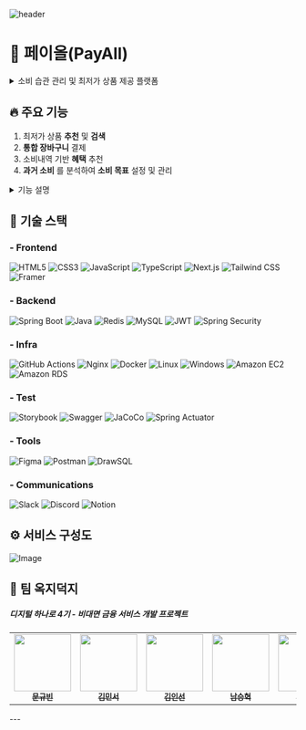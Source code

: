 ![header](https://capsule-render.vercel.app/api?type=waving&height=200&color=0:333333,100:8a8a8a&text=PayAll&fontSize=70&textBg=false&descAlignY=60&descAlign=50&animation=fadeIn&fontAlignY=40)

# 💸 페이올(PayAll)
<details>
<summary>소비 습관 관리 및 최저가 상품 제공 플랫폼</summary>
     
![Image](https://github.com/user-attachments/assets/b3b7da3e-f451-4135-ac76-995abb5f5d2b)
</details>




## 🔥 주요 기능

1. 최저가 상품 __추천__ 및 __검색__
2. __통합 장바구니__ 결제
3. 소비내역 기반 __혜택__ 추천
4. __과거 소비__ 를 분석하여 __소비 목표__ 설정 및 관리

<details>
<summary>기능 설명</summary>

![Image](https://github.com/user-attachments/assets/4bde038f-d5e8-409a-a86d-7af0632a70c8)

![Image](https://github.com/user-attachments/assets/eb4c94d0-8878-49ef-801e-9108e5f250d1)

![Image](https://github.com/user-attachments/assets/01d044f4-6746-4fa3-ac69-264b1000582b)

![Image](https://github.com/user-attachments/assets/f138535f-0615-4b34-87e1-7c31ad60a608)

![Image](https://github.com/user-attachments/assets/cc32d322-4543-432f-adc3-a9e49999b358)

![Image](https://github.com/user-attachments/assets/202b6d44-44d3-485b-8361-02bb36f79c0d)

![Image](https://github.com/user-attachments/assets/9f4c88c7-3ffc-484d-a0ac-decde2e611f0)

![Image](https://github.com/user-attachments/assets/e70f140f-7beb-40a7-8d12-1f9dc953e433)

![Image](https://github.com/user-attachments/assets/78d14cc7-5330-40f0-b20a-6b1b4e0d4959)

![Image](https://github.com/user-attachments/assets/76828927-62b5-49ac-b194-87dc3747a0b1)

![Image](https://github.com/user-attachments/assets/1db6e8a5-665e-454f-8a57-d3d518bf227f)

![Image](https://github.com/user-attachments/assets/0fe8b8ab-26b7-4e0d-ab4b-d66356a33059)

![Image](https://github.com/user-attachments/assets/3ab0e011-d98b-4d86-a0ac-81ae6783adfc)

![Image](https://github.com/user-attachments/assets/be2b0e13-ba25-4fb9-9d57-9a586bc9f7d4)

![Image](https://github.com/user-attachments/assets/48392fda-afd0-4534-a3d8-ed7a4711310f)

![Image](https://github.com/user-attachments/assets/173ef75b-1880-42d6-805f-478ba67c5b1b)

![Image](https://github.com/user-attachments/assets/3f15f508-ddb2-44c6-8336-1ae1fd528dc1)

</details>

## 🚀 기술 스택

### - Frontend

![HTML5](https://img.shields.io/badge/HTML5-E34F26?style=flat-square&logo=html5&logoColor=white) 
![CSS3](https://img.shields.io/badge/CSS3-1572B6?style=flat-square&logo=css3&logoColor=white) 
![JavaScript](https://img.shields.io/badge/JavaScript-F7DF1E?style=flat-square&logo=javascript&logoColor=black) 
![TypeScript](https://img.shields.io/badge/TypeScript-3178C6?style=flat-square&logo=typescript&logoColor=white) 
![Next.js](https://img.shields.io/badge/Next.js-000000?style=flat-square&logo=next.js&logoColor=white) 
![Tailwind CSS](https://img.shields.io/badge/TailwindCSS-06B6D4?style=flat-square&logo=tailwindcss&logoColor=white) 
![Framer](https://img.shields.io/badge/Framer-black?style=flat-square&logo=framer&logoColor=blue)

### - Backend
     
![Spring Boot](https://img.shields.io/badge/Spring_Boot-6DB33F?style=flat-square&logo=springboot&logoColor=white) 
![Java](https://img.shields.io/badge/Java-007396?style=flat-square&logo=java&logoColor=white) 
![Redis](https://img.shields.io/badge/Redis-DC382D?style=flat-square&logo=redis&logoColor=white) 
![MySQL](https://img.shields.io/badge/MySQL-4479A1?style=flat-square&logo=mysql&logoColor=white) 
![JWT](https://img.shields.io/badge/json%20web%20tokens-323330?style=flat-square&logo=json-web-tokens&logoColor=pink)
![Spring Security](https://img.shields.io/badge/Spring_Security-6DB33F?style=flat-square&logo=Spring-Security&logoColor=white)

### - Infra
      
![GitHub Actions](https://img.shields.io/badge/GitHub_Actions-2088FF?style=flat-square&logo=githubactions&logoColor=white) 
![Nginx](https://img.shields.io/badge/Nginx-009639?style=flat-square&logo=nginx&logoColor=white) 
![Docker](https://img.shields.io/badge/Docker-2496ED?style=flat-square&logo=docker&logoColor=white) 
![Linux](https://img.shields.io/badge/Linux-FCC624?style=flat-square&logo=linux&logoColor=black)
![Windows](https://img.shields.io/badge/Windows-0078D6?style=flat-square&logo=windows&logoColor=white)
![Amazon EC2](https://img.shields.io/badge/Amazon_EC2-F8991D?style=flat-square&logo=amazonec2&logoColor=white) 
![Amazon RDS](https://img.shields.io/badge/Amazon_RDS-527FFF?style=flat-square&logo=amazonrds&logoColor=white)  

### - Test
 
![Storybook](https://img.shields.io/badge/Storybook-FF4785?style=flat-square&logo=storybook&logoColor=white) 
![Swagger](https://img.shields.io/badge/Swagger-85EA2D?style=flat-square&logo=swagger&logoColor=white)
![JaCoCo](https://img.shields.io/badge/JaCoCo-FF7F00?style=flat-square&logo=codecov&logoColor=white) 
![Spring Actuator](https://img.shields.io/badge/Spring_Actuator-6DB33F?style=flat-square&logo=spring&logoColor=white) 

### - Tools
![Figma](https://img.shields.io/badge/Figma-F24E1E?style=flat-square&logo=figma&logoColor=white)
![Postman](https://img.shields.io/badge/Postman-FF6C37?style=flat-square&logo=postman&logoColor=white)
![DrawSQL](https://img.shields.io/badge/DrawSQL-FF5733?style=flat-square&logo=databricks&logoColor=white)  

### - Communications
![Slack](https://img.shields.io/badge/Slack-4A154B?style=flat-square&logo=slack&logoColor=white)
![Discord](https://img.shields.io/badge/Discord-7289DA?style=flat-square&logo=discord&logoColor=white)
![Notion](https://img.shields.io/badge/Notion-000000?style=flat-square&logo=notion&logoColor=white) 

## ⚙️ 서비스 구성도

![Image](https://github.com/user-attachments/assets/4905a024-a942-46f5-8c7b-0aec10128373)


## 🐤 팀 옥지덕지

##### 디지털 하나로 4기 - 비대면 금융 서비스 개발 프로젝트
<table>
  <tbody>
    <tr>
      <td align="center"><a href="https://github.com/somea82"><img src="https://avatars.githubusercontent.com/u/97287973?v=4" width="100px;" alt=""/><br /><sub><b> 문규빈 </b></sub></a><br /></td>
    <td align="center"><a href="https://github.com/Min-swo"><img src="https://avatars.githubusercontent.com/u/80453129?v=4" width="100px;" alt=""/><br /><sub><b> 김민서 </b></sub></a><br /></td>
<td align="center"><a href="https://github.com/insun-k"><img src="https://avatars.githubusercontent.com/u/81949359?v=4" width="100px;" alt=""/><br /><sub><b> 김인선 </b></sub></a><br /></td>
<td align="center"><a href="https://github.com/laputa-n"><img src="https://avatars.githubusercontent.com/u/128452330?v=4" width="100px;" alt=""/><br /><sub><b> 남승혁 </b></sub></a><br /></td>
<td align="center"><a href="https://github.com/hhbb0081"><img src="https://avatars.githubusercontent.com/u/102276917?v=4" width="100px;" alt=""/><br /><sub><b> 문해빈 </b></sub></a><br /></td>
<td align="center"><a href="https://github.com/Sionparadox"><img src="https://avatars.githubusercontent.com/u/99112680?v=4" width="100px;" alt=""/><br /><sub><b> 박시온 </b></sub></a><br /></td>
<td align="center"><a href="https://github.com/GyuhoTiger"><img src="https://avatars.githubusercontent.com/u/177179409?v=4" width="100px;" alt=""/><br /><sub><b> 이규호 </b></sub></a><br /></td>
    </tr>
  </tbody>
</table>
---

